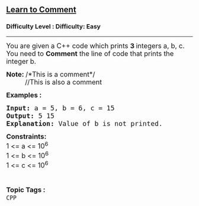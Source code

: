 <h2><a href="https://www.geeksforgeeks.org/problems/learn-to-comment/1?page=1&difficulty=Easy&sortBy=accuracy">Learn to Comment</a></h2><h3>Difficulty Level : Difficulty: Easy</h3><hr><div class="problems_problem_content__Xm_eO"><p><span style="font-size: 18px;">You are given a C++ code which prints <strong>3&nbsp;</strong>integers a, b, c. You need to&nbsp;<strong>Comment</strong> the line of code that prints the integer b.&nbsp;</span></p>
<p><span style="font-size: 18px;"><strong>Note: </strong>/*This is a comment*/<br>&nbsp; &nbsp; &nbsp; &nbsp; &nbsp; //This is also a comment</span></p>
<p><strong><span style="font-size: 18px;">Examples :</span></strong></p>
<pre><span style="font-size: 18px;"><strong>Input: </strong>a = 5, b = 6, c = 15
<strong>Output: </strong>5 15
<strong>Explanation: </strong>Value of b is not printed.</span>
</pre>
<p><span style="font-size: 18px;"><strong>Constraints:</strong><br>1 &lt;= a &lt;= 10<sup>6<br></sup></span><span style="font-size: 18px;">1 &lt;= b &lt;= 10<sup>6</sup><br>1 &lt;= c &lt;= 10<sup>6</sup></span></p></div><br><p><span style=font-size:18px><strong>Topic Tags : </strong><br><code>CPP</code>&nbsp;
